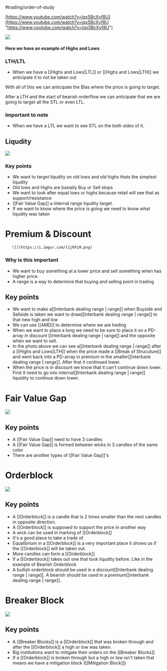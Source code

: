 #trading/order-of-study 

[https://www.youtube.com/watch?v=lqx5BcXyf8U](https://www.youtube.com/watch?v=lqx5BcXyf8U "https://www.youtube.com/watch?v=lqx5BcXyf8U")


![](https://i.imgur.com/u1G2MEy.png)



#### Here we have an example of Highs and Lows

### LTH/LTL

- When we have a [[Highs and Lows|LTL]] or [[Highs and Lows|LTH]] we anticipate it to not be taken out

With all of this we can anticipate the BIas where the price is going to target. 

After a LTH and the start of bearish orderflow we can anticipate that we are going to target all the STL or even LTL.

### Important to note

- When we have a LTL we want to see STL on the both sides of it.


## Liqudity

![](https://i.imgur.com/CGuP3Pn.png)

### **Key points**
- We want to target liqudity on old lows and old highs thats the simplest liqudity
- Old lows and Highs are basially Buy or Sell stops
- We want to look after equal lows or highs because retail will see that as support/resistance
- [[Fair Value Gap]] a internal range liqudity target.
- If we want to know where the price is going we need to know what liqudity was taken


# Premium & Discount           

       ![](https://i.imgur.com/l1jRFLM.png)

### Why is this important
- We want to buy something at a lower price and sell something when has higher price. 
- A range is a way to determine that buying and selling point in trading 
   
## Key points
- We want to make a[[Interbank dealing range | range]] when Buyside and Sellside is taken we want to draw[[Interbank dealing range | range]] to that new high and low
- We can use [[AMD]] to determine where we are heding 
- When we want to place a long we need to be sure to place it on a PD-array in discount [[Interbank dealing range | range]] and the opposite when we want to sell.
- In the photo above we can see a[[Interbank dealing range | range]] after a [[Highs and Lows|LTH]] when the price made a [[Break of Strucuture]] and went back into a PD-array in premium in the smaller[[Interbank dealing range | range]]. After that it continued lower.
- When the price is in discount we know that it can't continue down lower. First it  need to go into internal[[Interbank dealing range | range]] liquidity to continue down lower.

# Fair Value Gap

![](https://i.imgur.com/vJXTav0.png)


## Key points 
- A [[Fair Value Gap]] need to have 3 candles
- A [[Fair Value Gap]] is formed between wicks in 3 candles of the same color
- There are another types of [[Fair Value Gap]]'s

# Orderblock

![](https://i.imgur.com/oYYeZPN.png)

## Key points
- A [[Orderblock]] is a candle that is 2 times smaller than the next candles in opposite direction.
- A [[Orderblock]] is supposed to support the price in another way
- A wick can be used in marking of [[Orderblock]]
- It's a good place to take a trade of.
- Equalibrium in a [[Orderblock]] is a very important place it shows us if the [[Orderblock]] will be taken out.
- More candles can form a [[Orderblock]] 
- If a [[Orderblock]] takes out one that took liqudity before. Like in the example of Bearish Orderblock
- A bullish orderblock should be used in a discount[[Interbank dealing range | range]]. A bearish should be used in a premium[[Interbank dealing range | range]].

# Breaker Block

![](https://i.imgur.com/Fvp3TMO.png)


## Key points 
- A [[Breaker Blocks]] is a [[Orderblock]] that was broken through and after the [[Orderblock]] a high or low was taken.
- Big institutions want to mitigate their orders on the [[Breaker Blocks]]
- If a [[Orderblock]] is broken through but a high or low isn't taken that means we have a mitigation block ([[Mitigation Block]])

